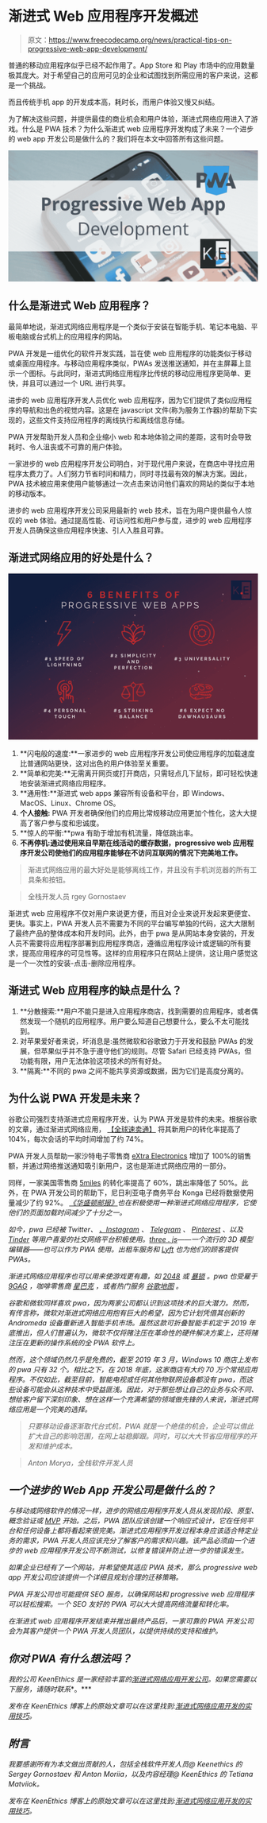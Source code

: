 # 渐进式 Web 应用程序开发概述

> 原文：<https://www.freecodecamp.org/news/practical-tips-on-progressive-web-app-development/>

普通的移动应用程序似乎已经不起作用了。App Store 和 Play 市场中的应用数量极其庞大。对于希望自己的应用可见的企业和试图找到所需应用的客户来说，这都是一个挑战。

而且传统手机 app 的开发成本高，耗时长，而用户体验又慢又纠结。

为了解决这些问题，并提供最佳的商业机会和用户体验，渐进式网络应用进入了游戏。什么是 PWA 技术？为什么渐进式 web 应用程序开发构成了未来？一个进步的 web app 开发公司是做什么的？我们将在本文中回答所有这些问题。

![PWA](img/cd77fe201603f0ecbd49f612b85f38a2.png)

## 什么是渐进式 Web 应用程序？

最简单地说，渐进式网络应用程序是一个类似于安装在智能手机、笔记本电脑、平板电脑或台式机上的应用程序的网站。

PWA 开发是一组优化的软件开发实践，旨在使 web 应用程序的功能类似于移动或桌面应用程序。与移动应用程序类似，PWAs 发送推送通知，并在主屏幕上显示一个图标。与此同时，渐进式网络应用程序比传统的移动应用程序更简单、更快，并且可以通过一个 URL 进行共享。

进步的 web 应用程序开发人员优化 web 应用程序，因为它们提供了类似应用程序的导航和出色的视觉内容。这是在 javascript 文件(称为服务工作器)的帮助下实现的，这些文件支持应用程序的离线执行和离线信息存储。

PWA 开发帮助开发人员和企业缩小 web 和本地体验之间的差距，这有时会导致耗时、令人沮丧或不可靠的用户体验。

一家进步的 web 应用程序开发公司明白，对于现代用户来说，在商店中寻找应用程序太费力了。人们努力节省时间和精力，同时寻找最有效的解决方案。因此，PWA 技术被应用来使用户能够通过一次点击来访问他们喜欢的网站的类似于本地的移动版本。

进步的 web 应用程序开发公司采用最新的 web 技术，旨在为用户提供最令人惊叹的 web 体验。通过提高性能、可访问性和用户参与度，进步的 web 应用程序开发人员确保这些应用程序快速、引人入胜且可靠。

## 渐进式网络应用的好处是什么？

![Buying-a-Ready-Made--2--min](img/9100f1ca77a2532bf4508e468304b6bf.png)

1.  **闪电般的速度:**一家进步的 web 应用程序开发公司使应用程序的加载速度比普通网站更快，这对出色的用户体验至关重要。
2.  **简单和完美:**无需离开网页或打开商店，只需轻点几下鼠标，即可轻松快速地安装渐进式网络应用程序。
3.  **通用性:**渐进式 web apps 兼容所有设备和平台，即 Windows、MacOS、Linux、Chrome OS。
4.  **个人接触:** PWA 开发者确保他们的应用比常规移动应用更加个性化，这大大提高了客户参与度和忠诚度。
5.  **惊人的平衡:**pwa 有助于增加有机流量，降低跳出率。
6.  **不再停机:通过使用来自早期在线活动的缓存数据，progressive web 应用程序开发公司使他们的应用程序能够在不访问互联网的情况下完美地工作。**

> 渐进式网络应用的最大好处是能够离线工作，并且没有手机浏览器的所有工具条和按钮。

> 全栈开发人员 rgey Gornostaev

渐进式 web 应用程序不仅对用户来说更方便，而且对企业来说开发起来更便宜、更快。事实上，PWA 开发人员不需要为不同的平台编写单独的代码，这大大限制了最终产品的整体成本和开发时间。此外，由于 pwa 是从网站本身安装的，开发人员不需要将应用程序部署到应用程序商店，遵循应用程序设计或逻辑的所有要求，提高应用程序的可见性等。这样的应用程序只在网站上提供，这让用户感觉这是一个一次性的安装-点击-删除应用程序。

## 渐进式 Web 应用程序的缺点是什么？

1.  **分散搜索:**用户不能只是进入应用程序商店，找到需要的应用程序，或者偶然发现一个随机的应用程序。用户要么知道自己想要什么，要么不太可能找到。
2.  对苹果爱好者来说，坏消息是:虽然微软和谷歌致力于开发和鼓励 PWAs 的发展，但苹果似乎并不急于遵守他们的规则。尽管 Safari 已经支持 PWAs，但功能有限，用户无法体验这项技术的所有好处。
3.  **隔离:**不同的 pwa 之间不能共享资源或数据，因为它们是高度分离的。

## 为什么说 PWA 开发是未来？

谷歌公司强烈支持渐进式应用程序开发，认为 PWA 开发是软件的未来。根据谷歌的文章，通过渐进式网络应用， [【全球速卖通】](https://developers.google.com/web/showcase/2016/aliexpress) 将其新用户的转化率提高了 104%，每次会话的平均时间增加了约 74%。

PWA 开发人员帮助一家沙特电子零售商 [eXtra Electronics](https://developers.google.com/web/showcase/2016/extra) 增加了 100%的销售额，并通过网络推送通知吸引新用户，这也是渐进式网络应用的一部分。

同样，一家美国零售商 [5miles](https://developers.google.com/web/showcase/2016/5miles) 的转化率提高了 60%，跳出率降低了 50%。此外，在 PWA 开发公司的帮助下，尼日利亚电子商务平台 Konga 已经将数据使用量减少了约 92%。 [*《华盛顿邮报》*](https://developer.washingtonpost.com/pb/blog/post/2016/07/15/amp-up-with-progressive-web-apps/)*也在积极使用一种渐进式网络应用程序，它使他们的页面加载时间减少了十分之一。*

*如今，pwa 已经被 Twitter、 [、Instagram](https://appsco.pe/app/instagram) 、 [Telegram](https://appsco.pe/app/telegram) 、 [Pinterest](https://appsco.pe/app/pinterest) 、以及 [Tinder](https://appsco.pe/app/tinder) 等用户喜爱的社交网络平台积极使用。[three . js](https://threejs.org/editor/)——一个流行的 3D 模型编辑器——也可以作为 PWA 使用。出租车服务[](https://appsco.pe/app/uber)和 [Lyft](https://appsco.pe/app/lyft) 也为他们的顾客提供 PWAs。*

*渐进式网络应用程序也可以用来使游戏更有趣，如 [2048](https://appsco.pe/app/2048) 或 [暴锁](https://appsco.pe/app/breaklock) 。pwa 也受雇于 [9GAG](https://appsco.pe/app/9gag) ，咖啡零售商 [星巴克](https://appsco.pe/app/starbucks) ，或者热门服务 [谷歌地图](https://appsco.pe/app/googlemaps) 。*

*谷歌和微软同样喜欢 pwa，因为两家公司都认识到这项技术的巨大潜力。然而，有传言称，微软对渐进式网络应用抱有巨大的希望，因为它计划凭借其创新的 Andromeda 设备重新进入智能手机市场。虽然这款可折叠智能手机定于 2019 年底推出，但人们普遍认为，微软不仅将赌注压在革命性的硬件解决方案上，还将赌注压在更新的操作系统的全 PWA 软件上。*

*然而，这个领域仍然几乎是免费的，截至 2019 年 3 月，Windows 10 商店上发布的 pwa 只有 32 个。相比之下，在 2018 年底，这家商店有大约 70 万个常规应用程序。不仅如此，截至目前，智能电视或任何其他物联网设备都没有 pwa，而这些设备可能会从这种技术中受益匪浅。因此，对于那些想让自己的业务与众不同、想给客户留下深刻印象、想在这样一个充满希望的领域做先锋的人来说，渐进式网络应用是一个完美的选择。*

> *只要移动设备逐渐取代台式机，PWA 就是一个绝佳的机会，企业可以借此扩大自己的影响范围，在网上站稳脚跟。同时，可以大大节省应用程序的开发和维护成本。*

> *Anton Morya，全栈软件开发人员*

## *一个进步的 Web App 开发公司是做什么的？*

*与移动或网络软件的情况一样，进步的网络应用程序开发人员从发现阶段、原型、概念验证或 [MVP](https://keenethics.com/approach-minimum-viable-product) 开始。之后，PWA 团队应该创建一个响应式设计，它在任何平台和任何设备上都将看起来很完美。渐进式应用程序开发过程本身应该适合特定业务的需求，PWA 开发人员应该充分了解客户的需求和兴趣。该产品必须由一个进步的 web 应用程序开发公司不断测试，以修复错误并防止进一步的错误发生。*

*如果企业已经有了一个网站，并希望使其适应 PWA 技术，那么 progressive web app 开发公司应该提供一个详细且规划合理的迁移策略。*

*PWA 开发公司也可能提供 SEO 服务，以确保网站和 progressive web 应用程序可以轻松搜索。一个 SEO 友好的 PWA 可以大大提高网络流量和转化率。*

*在渐进式 web 应用程序开发结束并推出最终产品后，一家可靠的 PWA 开发公司会为其客户提供一个 PWA 开发人员团队，以提供持续的支持和维护。*

## *你对 PWA 有什么想法吗？*

*我的公司 KeenEthics 是一家经验丰富的[渐进式网络应用开发公司](https://keenethics.com/tech-apps-progressive-web-apps)。如果您需要以下服务，请随时联系**。***

*发布在 KeenEthics 博客上的原始文章可以在这里找到:[渐进式网络应用开发的实用技巧](https://keenethics.com/blog/practical-tips-on-progressive-web-app-development)。*

## *附言*

*我要感谢所有为本文做出贡献的人，包括全栈软件开发人员@ Keenethics 的 Sergey Gornostaev 和 Anton Moriia，以及内容经理@ KeenEthics 的 Tetiana Matviiok。*

*发布在 KeenEthics 博客上的原始文章可以在这里找到:[渐进式网络应用开发的实用技巧](https://keenethics.com/blog/practical-tips-on-progressive-web-app-development)。*